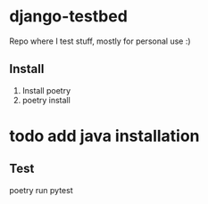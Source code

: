 # django-testbed
Repo where I test stuff, mostly for personal use :)

## Install
1. Install poetry
2. poetry install
# todo add java installation
## Test
poetry run pytest
